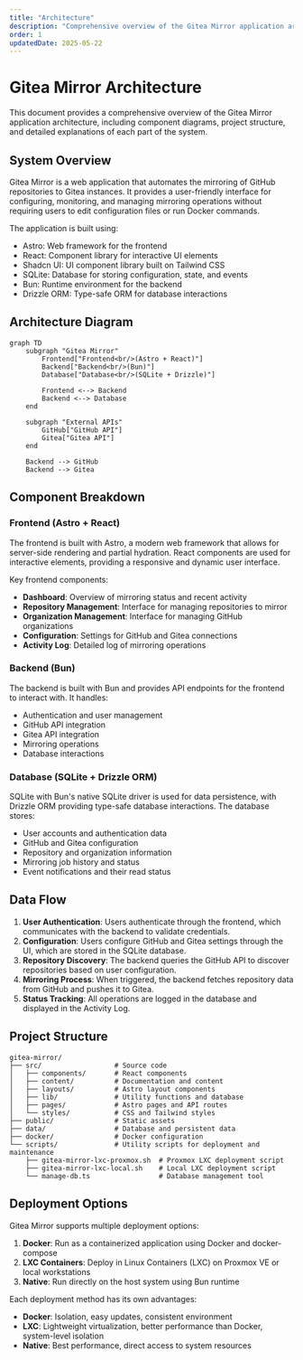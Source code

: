 ```yaml
---
title: "Architecture"
description: "Comprehensive overview of the Gitea Mirror application architecture."
order: 1
updatedDate: 2025-05-22
---
```


<div class="mb-6">
  <h1 class="text-2xl font-bold text-foreground">Gitea Mirror Architecture</h1>
  <p class="text-muted-foreground mt-2">This document provides a comprehensive overview of the Gitea Mirror application architecture, including component diagrams, project structure, and detailed explanations of each part of the system.</p>
</div>

## System Overview

<div class="mb-4">
  <p class="text-muted-foreground">Gitea Mirror is a web application that automates the mirroring of GitHub repositories to Gitea instances. It provides a user-friendly interface for configuring, monitoring, and managing mirroring operations without requiring users to edit configuration files or run Docker commands.</p>
</div>

The application is built using:

- <span class="font-semibold text-foreground">Astro</span>: Web framework for the frontend
- <span class="font-semibold text-foreground">React</span>: Component library for interactive UI elements
- <span class="font-semibold text-foreground">Shadcn UI</span>: UI component library built on Tailwind CSS
- <span class="font-semibold text-foreground">SQLite</span>: Database for storing configuration, state, and events
- <span class="font-semibold text-foreground">Bun</span>: Runtime environment for the backend
- <span class="font-semibold text-foreground">Drizzle ORM</span>: Type-safe ORM for database interactions

## Architecture Diagram

```mermaid
graph TD
    subgraph "Gitea Mirror"
        Frontend["Frontend<br/>(Astro + React)"]
        Backend["Backend<br/>(Bun)"]
        Database["Database<br/>(SQLite + Drizzle)"]

        Frontend <--> Backend
        Backend <--> Database
    end

    subgraph "External APIs"
        GitHub["GitHub API"]
        Gitea["Gitea API"]
    end

    Backend --> GitHub
    Backend --> Gitea
```

## Component Breakdown

### Frontend (Astro + React)

The frontend is built with Astro, a modern web framework that allows for server-side rendering and partial hydration. React components are used for interactive elements, providing a responsive and dynamic user interface.

Key frontend components:

- **Dashboard**: Overview of mirroring status and recent activity
- **Repository Management**: Interface for managing repositories to mirror
- **Organization Management**: Interface for managing GitHub organizations
- **Configuration**: Settings for GitHub and Gitea connections
- **Activity Log**: Detailed log of mirroring operations

### Backend (Bun)

The backend is built with Bun and provides API endpoints for the frontend to interact with. It handles:

- Authentication and user management
- GitHub API integration
- Gitea API integration
- Mirroring operations
- Database interactions

### Database (SQLite + Drizzle ORM)

SQLite with Bun's native SQLite driver is used for data persistence, with Drizzle ORM providing type-safe database interactions. The database stores:

- User accounts and authentication data
- GitHub and Gitea configuration
- Repository and organization information
- Mirroring job history and status
- Event notifications and their read status

## Data Flow

1. **User Authentication**: Users authenticate through the frontend, which communicates with the backend to validate credentials.
2. **Configuration**: Users configure GitHub and Gitea settings through the UI, which are stored in the SQLite database.
3. **Repository Discovery**: The backend queries the GitHub API to discover repositories based on user configuration.
4. **Mirroring Process**: When triggered, the backend fetches repository data from GitHub and pushes it to Gitea.
5. **Status Tracking**: All operations are logged in the database and displayed in the Activity Log.

## Project Structure

```
gitea-mirror/
├── src/                  # Source code
│   ├── components/       # React components
│   ├── content/          # Documentation and content
│   ├── layouts/          # Astro layout components
│   ├── lib/              # Utility functions and database
│   ├── pages/            # Astro pages and API routes
│   └── styles/           # CSS and Tailwind styles
├── public/               # Static assets
├── data/                 # Database and persistent data
├── docker/               # Docker configuration
└── scripts/              # Utility scripts for deployment and maintenance
    ├── gitea-mirror-lxc-proxmox.sh  # Proxmox LXC deployment script
    ├── gitea-mirror-lxc-local.sh    # Local LXC deployment script
    └── manage-db.ts                 # Database management tool
```

## Deployment Options

Gitea Mirror supports multiple deployment options:

1. **Docker**: Run as a containerized application using Docker and docker-compose
2. **LXC Containers**: Deploy in Linux Containers (LXC) on Proxmox VE or local workstations
3. **Native**: Run directly on the host system using Bun runtime

Each deployment method has its own advantages:

- **Docker**: Isolation, easy updates, consistent environment
- **LXC**: Lightweight virtualization, better performance than Docker, system-level isolation
- **Native**: Best performance, direct access to system resources
